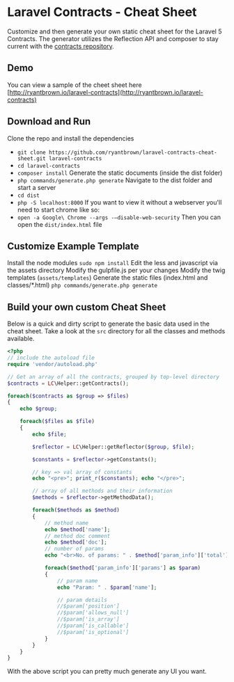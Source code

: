
Laravel Contracts - Cheat Sheet
========

Customize and then generate your own static cheat sheet for the Laravel 5 Contracts. The generator utilizes the Reflection API and composer to stay current with the [contracts repository](https://github.com/illuminate/contracts).

Demo
------

You can view a sample of the cheet sheet here [http://ryantbrown.io/laravel-contracts](http://ryantbrown.io/laravel-contracts)

Download and Run
------

Clone the repo and install the dependencies
* ```git clone https://github.com/ryantbrown/laravel-contracts-cheat-sheet.git laravel-contracts```
* ```cd laravel-contracts```
* ```composer install```
Generate the static documents (inside the dist folder)
* ```php commands/generate.php generate```
Navigate to the dist folder and start a server
* ```cd dist```
* ```php -S localhost:8000```
If you want to view it without a webserver you'll need to start chrome like so:
* ```open -a Google\ Chrome --args -–disable-web-security```
Then you can open the ```dist/index.html``` file

Customize Example Template
------

Install the node modules
```sudo npm install```
Edit the less and javascript via the assets directory
Modify the gulpfile.js per your changes
Modify the twig templates (```assets/templates```)
Generate the static files (index.html and classes/*.html)
```php commands/generate.php generate```


Build your own custom Cheat Sheet
------

Below is a quick and dirty script to generate the basic data used in the cheat sheet.  Take a look at the ```src``` directory for all the classes and methods available.

```php
<?php
// include the autoload file
require 'vendor/autoload.php'

// Get an array of all the contracts, grouped by top-level directory
$contracts = LC\Helper::getContracts();

foreach($contracts as $group => $files)
{
    echo $group;

    foreach($files as $file)
    {
        echo $file;

        $reflector = LC\Helper::getReflector($group, $file);

        $constants = $reflector->getConstants();

        // key => val array of constants
        echo "<pre>"; print_r($constants); echo "</pre>";

        // array of all methods and their information
        $methods = $reflector->getMethodData();

        foreach($methods as $method)
        {
            // method name
            echo $method['name'];
            // method doc comment
            echo $method['doc'];
            // number of params
            echo "<br>No. of params: " . $method['param_info']['total']

            foreach($method['param_info']['params'] as $param)
            {
                // param name
                echo "Param: " . $param['name'];

                // param details
                //$param['position']
                //$param['allows_null']
                //$param['is_array']
                //$param['is_callable']
                //$param['is_optional']
            }
        }
    }
}
```

With the above script you can pretty much generate any UI you want.